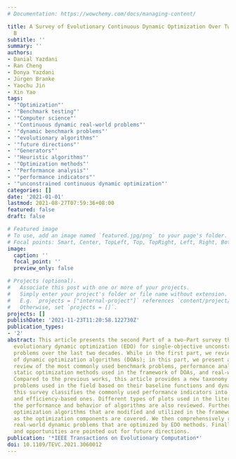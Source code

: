 ```yaml
---
# Documentation: https://wowchemy.com/docs/managing-content/

title: A Survey of Evolutionary Continuous Dynamic Optimization Over Two Decades—Part
  B
subtitle: ''
summary: ''
authors:
- Danial Yazdani
- Ran Cheng
- Donya Yazdani
- Jürgen Branke
- Yaochu Jin
- Xin Yao
tags:
- '"Optimization"'
- '"Benchmark testing"'
- '"Computer science"'
- '"Continuous dynamic real-world problems"'
- '"dynamic benchmark problems"'
- '"evolutionary algorithms"'
- '"future directions"'
- '"Generators"'
- '"Heuristic algorithms"'
- '"Optimization methods"'
- '"Performance analysis"'
- '"performance indicators"'
- '"unconstrained continuous dynamic optimization"'
categories: []
date: '2021-01-01'
lastmod: 2021-08-27T07:59:36+08:00
featured: false
draft: false

# Featured image
# To use, add an image named `featured.jpg/png` to your page's folder.
# Focal points: Smart, Center, TopLeft, Top, TopRight, Left, Right, BottomLeft, Bottom, BottomRight.
image:
  caption: ''
  focal_point: ''
  preview_only: false

# Projects (optional).
#   Associate this post with one or more of your projects.
#   Simply enter your project's folder or file name without extension.
#   E.g. `projects = ["internal-project"]` references `content/project/deep-learning/index.md`.
#   Otherwise, set `projects = []`.
projects: []
publishDate: '2021-11-23T11:20:58.122730Z'
publication_types:
- '2'
abstract: This article presents the second Part of a two-Part survey that reviews
  evolutionary dynamic optimization (EDO) for single-objective unconstrained continuous
  problems over the last two decades. While in the first part, we reviewed the components
  of dynamic optimization algorithms (DOAs); in this part, we present an in-depth
  review of the most commonly used benchmark problems, performance analysis methods,
  static optimization methods used in the framework of DOAs, and real-world applications.
  Compared to the previous works, this article provides a new taxonomy for the benchmark
  problems used in the field based on their baseline functions and dynamics. In addition,
  this survey classifies the commonly used performance indicators into fitness/error-based
  and efficiency-based ones. Different types of plots used in the literature for analyzing
  the performance and behavior of algorithms are also reviewed. Furthermore, the static
  optimization algorithms that are modified and utilized in the framework of DOAs
  as the optimization components are covered. We then comprehensively review some
  real-world dynamic problems that are optimized by EDO methods. Finally, some challenges
  and opportunities are pointed out for future directions.
publication: '*IEEE Transactions on Evolutionary Computation*'
doi: 10.1109/TEVC.2021.3060012
---
```

